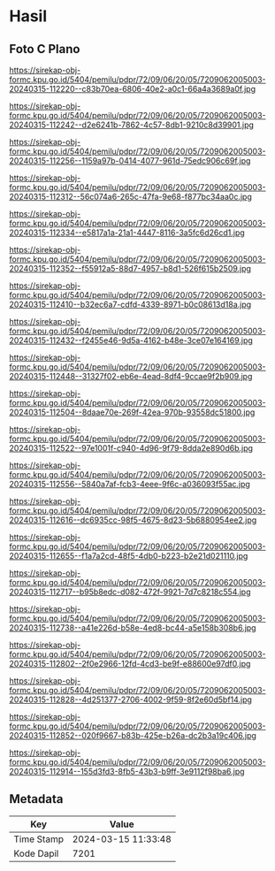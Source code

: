 # Hasil

## Foto C Plano

https://sirekap-obj-formc.kpu.go.id/5404/pemilu/pdpr/72/09/06/20/05/7209062005003-20240315-112220--c83b70ea-6806-40e2-a0c1-66a4a3689a0f.jpg

https://sirekap-obj-formc.kpu.go.id/5404/pemilu/pdpr/72/09/06/20/05/7209062005003-20240315-112242--d2e6241b-7862-4c57-8db1-9210c8d39901.jpg

https://sirekap-obj-formc.kpu.go.id/5404/pemilu/pdpr/72/09/06/20/05/7209062005003-20240315-112256--1159a97b-0414-4077-961d-75edc906c69f.jpg

https://sirekap-obj-formc.kpu.go.id/5404/pemilu/pdpr/72/09/06/20/05/7209062005003-20240315-112312--56c074a6-265c-47fa-9e68-f877bc34aa0c.jpg

https://sirekap-obj-formc.kpu.go.id/5404/pemilu/pdpr/72/09/06/20/05/7209062005003-20240315-112334--e5817a1a-21a1-4447-8116-3a5fc6d26cd1.jpg

https://sirekap-obj-formc.kpu.go.id/5404/pemilu/pdpr/72/09/06/20/05/7209062005003-20240315-112352--f55912a5-88d7-4957-b8d1-526f615b2509.jpg

https://sirekap-obj-formc.kpu.go.id/5404/pemilu/pdpr/72/09/06/20/05/7209062005003-20240315-112410--b32ec6a7-cdfd-4339-8971-b0c08613d18a.jpg

https://sirekap-obj-formc.kpu.go.id/5404/pemilu/pdpr/72/09/06/20/05/7209062005003-20240315-112432--f2455e46-9d5a-4162-b48e-3ce07e164169.jpg

https://sirekap-obj-formc.kpu.go.id/5404/pemilu/pdpr/72/09/06/20/05/7209062005003-20240315-112448--31327f02-eb6e-4ead-8df4-9ccae9f2b909.jpg

https://sirekap-obj-formc.kpu.go.id/5404/pemilu/pdpr/72/09/06/20/05/7209062005003-20240315-112504--8daae70e-269f-42ea-970b-93558dc51800.jpg

https://sirekap-obj-formc.kpu.go.id/5404/pemilu/pdpr/72/09/06/20/05/7209062005003-20240315-112522--97e1001f-c940-4d96-9f79-8dda2e890d6b.jpg

https://sirekap-obj-formc.kpu.go.id/5404/pemilu/pdpr/72/09/06/20/05/7209062005003-20240315-112556--5840a7af-fcb3-4eee-9f6c-a036093f55ac.jpg

https://sirekap-obj-formc.kpu.go.id/5404/pemilu/pdpr/72/09/06/20/05/7209062005003-20240315-112616--dc6935cc-98f5-4675-8d23-5b6880954ee2.jpg

https://sirekap-obj-formc.kpu.go.id/5404/pemilu/pdpr/72/09/06/20/05/7209062005003-20240315-112655--f1a7a2cd-48f5-4db0-b223-b2e21d021110.jpg

https://sirekap-obj-formc.kpu.go.id/5404/pemilu/pdpr/72/09/06/20/05/7209062005003-20240315-112717--b95b8edc-d082-472f-9921-7d7c8218c554.jpg

https://sirekap-obj-formc.kpu.go.id/5404/pemilu/pdpr/72/09/06/20/05/7209062005003-20240315-112738--a41e226d-b58e-4ed8-bc44-a5e158b308b6.jpg

https://sirekap-obj-formc.kpu.go.id/5404/pemilu/pdpr/72/09/06/20/05/7209062005003-20240315-112802--2f0e2966-12fd-4cd3-be9f-e88600e97df0.jpg

https://sirekap-obj-formc.kpu.go.id/5404/pemilu/pdpr/72/09/06/20/05/7209062005003-20240315-112828--4d251377-2706-4002-9f59-8f2e60d5bf14.jpg

https://sirekap-obj-formc.kpu.go.id/5404/pemilu/pdpr/72/09/06/20/05/7209062005003-20240315-112852--020f9667-b83b-425e-b26a-dc2b3a19c406.jpg

https://sirekap-obj-formc.kpu.go.id/5404/pemilu/pdpr/72/09/06/20/05/7209062005003-20240315-112914--155d3fd3-8fb5-43b3-b9ff-3e9112f98ba6.jpg


## Metadata

| Key        | Value               |
| ---------- | ------------------- |
| Time Stamp | 2024-03-15 11:33:48 |
| Kode Dapil | 7201                |



